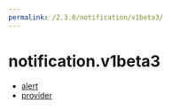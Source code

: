```yaml
---
permalink: /2.3.0/notification/v1beta3/
---
```


# notification.v1beta3



* [alert](alert.md)
* [provider](provider.md)